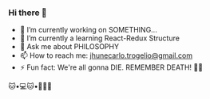 ### Hi there 👋

- 🔭 I’m currently working on SOMETHING...
- 🌱 I’m currently a learning React-Redux Structure
- 💬 Ask me about PHILOSOPHY
- 📫 How to reach me: jhunecarlo.trogelio@gmail.com
- ⚡ Fun fact: We're all gonna DIE. REMEMBER DEATH!
🐱‍👤

🐱•💻🐱•🐉🐱‍👓
